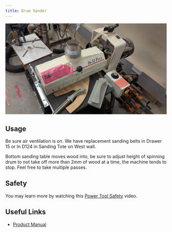 ```yaml
---
title: Drum Sander
---
```


![Performax 16-32 Plus Drum Sander](drum-sander.jpg)

## Usage

Be sure air ventilation is on. We have replacement sanding belts in Drawer 15 or In D124 in Sanding Tote on West wall.

Bottom sanding table moves wood into, be sure to adjust height of spinning drum to not take off more than 2mm of wood at a time, the machine tends to stop. Feel free to take multiple passes.

## Safety

You may learn more by
watching this [Power Tool Safety](http://www.powertoolinstitute.com/pti-pages/videos/Power-Tool-Safety-Video-2018/index.html) video.

## Useful Links

* [Product Manual](./Performax_16-32_Plus_Drum_Sander.pdf)

